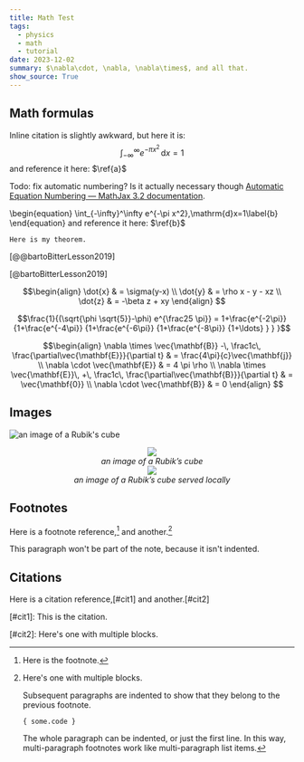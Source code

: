 ```yaml
---
title: Math Test
tags:
  - physics
  - math
  - tutorial
date: 2023-12-02
summary: $\nabla\cdot, \nabla, \nabla\times$, and all that.
show_source: True
---
```


## Math formulas

Inline citation is slightly awkward, but here it is:
$$
\int_{-\infty}^\infty e^{-\pi x^2}\,\mathrm{d}x=1\label{a}\tag{inline}
$$
and reference it here: $\ref{a}$

Todo: fix automatic numbering? Is it actually necessary though [Automatic Equation Numbering — MathJax 3.2 documentation](https://docs.mathjax.org/en/latest/input/tex/eqnumbers.html).

\begin{equation}
\int_{-\infty}^\infty e^{-\pi x^2}\,\mathrm{d}x=1\label{b}
\end{equation}
and reference it here: $\ref{b}$

```{theorem, label, name="Theorem name"}
Here is my theorem.
```

[@@bartoBitterLesson2019]

[@bartoBitterLesson2019]


$$\begin{align}
\dot{x} & = \sigma(y-x) \\
\dot{y} & = \rho x - y - xz \\
\dot{z} & = -\beta z + xy
\end{align}
$$

$$\frac{1}{(\sqrt{\phi \sqrt{5}}-\phi) e^{\frac25 \pi}} =
     1+\frac{e^{-2\pi}} {1+\frac{e^{-4\pi}} {1+\frac{e^{-6\pi}}
      {1+\frac{e^{-8\pi}} {1+\ldots} } } }$$

$$\begin{align}
  \nabla \times \vec{\mathbf{B}} -\, \frac1c\, \frac{\partial\vec{\mathbf{E}}}{\partial t} & = \frac{4\pi}{c}\vec{\mathbf{j}} \\
  \nabla \cdot \vec{\mathbf{E}} & = 4 \pi \rho \\
  \nabla \times \vec{\mathbf{E}}\, +\, \frac1c\, \frac{\partial\vec{\mathbf{B}}}{\partial t} & = \vec{\mathbf{0}} \\
  \nabla \cdot \vec{\mathbf{B}} & = 0
\end{align}
$$

## Images

![an image of a Rubik's cube](https://upload.wikimedia.org/wikipedia/commons/thumb/a/a6/Rubik%27s_cube.svg/230px-Rubik%27s_cube.svg.png)

<div style="text-align: center;"><img src="https://upload.wikimedia.org/wikipedia/commons/thumb/a/a6/Rubik%27s_cube.svg/230px-Rubik%27s_cube.svg.png" />
<br><em>an image of a Rubik’s cube</em>
</div>


<div style="text-align: center;"><img src="{static}/images/Rubiks_cube.png" />
<br><em>an image of a Rubik’s cube served locally</em>
</div>

## Footnotes

Here is a footnote reference,[^1] and another.[^longnote]

[^1]: Here is the footnote.

[^longnote]: Here's one with multiple blocks.

    Subsequent paragraphs are indented to show that they belong to the previous footnote.

        { some.code }

    The whole paragraph can be indented, or just the first
    line.  In this way, multi-paragraph footnotes work like
    multi-paragraph list items.

This paragraph won't be part of the note, because it
isn't indented.

## Citations

Here is a citation reference,[#cit1] and another.[#cit2]

[#cit1]: This is the citation.

[#cit2]: Here's one with multiple blocks.

